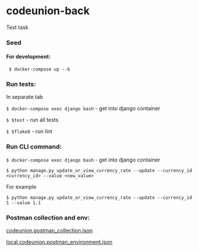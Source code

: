 # codeunion-back
Test task 

### Seed

#### For development:
``` $ docker-compose up --b```

### Run tests:
In separate tab

``` $ docker-compose exec django bash ``` - get into django container

``` $ $test ``` - run all tests

``` $ $flake8 ``` - run lint

### Run CLI command:

``` $ docker-compose exec django bash ``` - get into django container

``` $ python manage.py update_or_view_currency_rate --update --currency_id <currency_id> --value <new_value> ```

For example

``` $ python manage.py update_or_view_currency_rate --update --currency_id 1 --value 1.1 ```

### Postman collection and env:

[codeunion.postman_collection.json](https://github.com/Alisher2299/codeunion-back/files/13259190/codeunion.postman_collection.json)

[local codeunion.postman_environment.json](https://github.com/Alisher2299/codeunion-back/files/13259200/local.codeunion.postman_environment.json)
